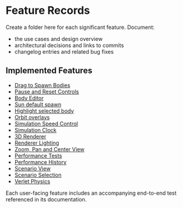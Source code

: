 # Feature Records

Create a folder here for each significant feature. Document:

- the use cases and design overview
- architectural decisions and links to commits
- changelog entries and related bug fixes

## Implemented Features

- [Drag to Spawn Bodies](drag-spawn/README.md)
- [Pause and Reset Controls](pause-reset/README.md)
- [Body Editor](body-editor/README.md)
- [Sun default spawn](sun-default-spawn/README.md)
- [Highlight selected body](select-highlight/README.md)
- [Orbit overlays](orbit-overlay/README.md)
- [Simulation Speed Control](speed-control/README.md)
- [Simulation Clock](simulation-time/README.md)
- [3D Renderer](three-renderer/README.md)
- [Renderer Lighting](renderer-lighting/README.md)
- [Zoom, Pan and Center View](zoom-pan/README.md)
- [Performance Tests](performance-tests/README.md)
- [Performance History](perf-history/README.md)
- [Scenario View](scenario-view/README.md)
- [Scenario Selection](scenario-select/README.md)
- [Verlet Physics](verlet-physics/README.md)

Each user-facing feature includes an accompanying end-to-end test referenced in its documentation.
